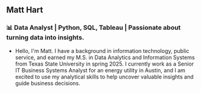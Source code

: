 ## Matt Hart
### 📊 Data Analyst | Python, SQL, Tableau | Passionate about turning data into insights.
- Hello, I'm Matt. I have a background in information technology, public service, and earned my M.S. in Data Analytics and Information Systems from Texas State University in spring 2025. I currently work as a Senior IT Business Systems Analyst for an energy utility in Austin, and I am excited to use my analytical skills to help uncover valuable insights and guide business decisions. 
<!--
**HartMG/HartMG** is a ✨ _special_ ✨ repository because its `README.md` (this file) appears on your GitHub profile.

Here are some ideas to get you started:

- 🔭 I’m currently working on ...
- 🌱 I’m currently learning ...
- 👯 I’m looking to collaborate on ...
- 🤔 I’m looking for help with ...
- 💬 Ask me about ...
- 📫 How to find me: 
  - 🏢 [LinkedIn](https://www.linkedin.com/in/matt-hart-aa51a525/)
- 😄 Pronouns: ...
- ⚡ Fun fact: ... 
-->
